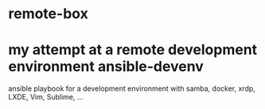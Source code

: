 # remote-box
my attempt at a remote development environment
ansible-devenv
==============

ansible playbook for a development environment with samba, docker, xrdp, LXDE, Vim, Sublime, ...
